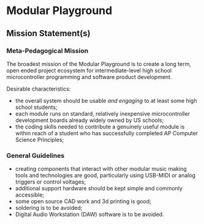 # Modular Playground

## Mission Statement(s)

### Meta-Pedagogical Mission

The broadest mission of the Modular Playground is to create a long term, open ended project ecosystem for intermediate-level high school microcontroller programming and software product development.

Desirable characteristics:

  * the overall system should be usable *and engaging* to at least some high school students;
  * each module runs on standard, relatively inexpensive microcontroller development boards already widely owned by US schools;
  * the coding skills needed to contribute a genuinely useful module is within reach of a student who has successfully completed AP Computer Science Principles;

### General Guidelines
  * creating components that interact with other modular music making tools and technologies are good, particularly using USB-MIDI or analog triggers or control voltages;
  * additional support hardware should be kept simple and commonly accessible;
  * some open source CAD work and 3d printing is good;
  * soldering is to be avoided;
  * Digital Audio Workstation (DAW) software is to be avoided.
